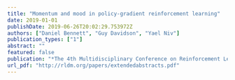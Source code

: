 ```yaml
---
title: "Momentum and mood in policy-gradient reinforcement learning"
date: 2019-01-01
publishDate: 2019-06-26T20:02:29.753972Z
authors: ["Daniel Bennett", "Guy Davidson", "Yael Niv"]
publication_types: ["1"]
abstract: ""
featured: false
publication: "*The 4th Multidisciplinary Conference on Reinforcement Learning and Decision Making*"
url_pdf: "http://rldm.org/papers/extendedabstracts.pdf"
---
```


